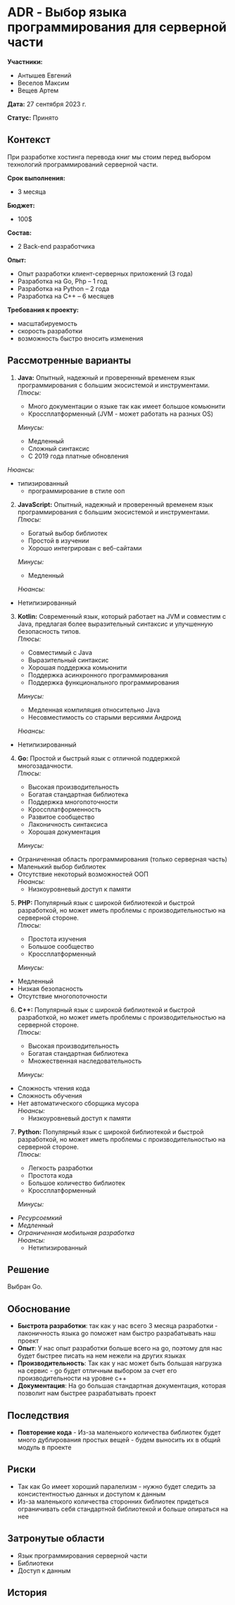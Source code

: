 # ADR \- Выбор языка программирования для серверной части

**Участники:**

- Антышев Евгений  
- Веселов Максим  
- Вещев Артем

**Дата:** 27 сентября 2023 г.

**Статус:** Принято

## Контекст

При разработке хостинга перевода книг мы стоим перед выбором технологий программирований серверной части.

**Срок выполнения:**

- 3 месяца

**Бюджет:**

- 100$

**Состав:**

- 2 Back-end разработчика

**Опыт:**

- Опыт разработки клиент-серверных приложений (3 года)  
- Разработка на Go, Php – 1 год  
- Разработка на Python – 2 года  
- Разработка на C++ – 6 месяцев

**Требования к проекту:**

- масштабируемость  
- скорость разработки  
- возможность быстро вносить изменения

## Рассмотренные варианты

1. **Java:** Опытный, надежный и проверенный временем язык программирования с большим экосистемой и инструментами.   
   *Плюсы:*  
   - Много документации о языке так как имеет большое комьюнити  
   - Кроссплатформенный (JVM \- может работать на разных OS)

   *Минусы:*

   - Медленный  
   - Сложный синтаксис  
   - С 2019 года платные обновления

*Нюансы:*

- типизированный  
  - программирование в стиле ооп  
2. **JavaScript:** Опытный, надежный и проверенный временем язык программирования с большим экосистемой и инструментами.   
   *Плюсы:*  
   - Богатый выбор библиотек  
   - Простой в изучении  
   - Хорошо интегрирован с веб\-сайтами

   *Минусы:*

   - Медленный

 	*Нюансы:*

- Нетипизированный  
3. **Kotlin:** Современный язык, который работает на JVM и совместим с Java, предлагая более выразительный синтаксис и улучшенную безопасность типов.  
   *Плюсы:*  
   - Совместимый с Java  
   - Выразительный синтаксис  
   - Хорошая поддержка комьюнити  
   - Поддержка асинхронного программирования  
   - Поддержка функционального программирования

   *Минусы:*

   - Медленная компиляция относительно Java  
   - Несовместимость со старыми версиями Андроид

 	*Нюансы:*

- Нетипизированный  
4. **Go:** Простой и быстрый язык с отличной поддержкой многозадачности.  
   *Плюсы:*  
   - Высокая производительность  
   - Богатая стандартная библиотека  
   - Поддержка многопоточности   
   - Кроссплатформенность  
   - Развитое сообщество  
   - Лаконичность синтаксиса  
   - Хорошая документация

   *Минусы:*

- Ограниченная область программирования (только серверная часть)  
- Маленький выбор библиотек  
- Отсутствие некоторый возможностей ООП  
  *Нюансы:*  
  - Низкоуровневый доступ к памяти  
5. **PHP:** Популярный язык с широкой библиотекой и быстрой разработкой, но может иметь проблемы с производительностью на серверной стороне.  
   *Плюсы:*  
   - Простота изучения  
   - Большое сообщество  
   - Кроссплатформенный

   *Минусы:*

- Медленный  
- Низкая безопасность  
- Отсутствие многопоточности  
6. **C++:** Популярный язык с широкой библиотекой и быстрой разработкой, но может иметь проблемы с производительностью на серверной стороне.  
   *Плюсы:*  
   - Высокая производительность  
   - Богатая стандартная библиотека  
   - Множественная наследовательность

   *Минусы:*

- Сложность чтения кода  
- Сложность обучения  
- Нет автоматического сборщика мусора  
  *Нюансы:*  
  - Низкоуровневый доступ к памяти  
7. **Python:** Популярный язык с широкой библиотекой и быстрой разработкой, но может иметь проблемы с производительностью на серверной стороне.  
   *Плюсы:*  
   - Легкость разработки  
   - Простота кода  
   - Большое количество библиотек  
   - Кроссплатформенный

   *Минусы:*

- *Ресурсоемкий*  
- *Медленный*  
- *Ограниченная мобильная разработка*  
  *Нюансы:*  
  - Нетипизированный

## Решение

Выбран Go.

## Обоснование

- **Быстрота разработки**: так как у нас всего 3 месяца разработки \- лаконичность языка go поможет нам быстро разрабатывать наш проект  
- **Опыт**: У нас опыт разработки больше всего на go, поэтому для нас будет быстрее писать на нем нежели на других языках  
- **Производительность**: Так как у нас может быть большая нагрузка на сервис \- go будет отличным выбором за счет его производительности на уровне c++  
- **Документация**: На go большая стандартная документация, которая позволит нам быстрее разрабатывать проект

## Последствия

- **Повторение кода** \- Из-за маленького количества библиотек будет много дублирования простых вещей \- будем выносить их в общий модуль в проекте

## Риски
- Так как Go имеет хороший паралелизм - нужно будет следить за консистентностью данных и доступом к данным
- Из-за маленького количества сторонних библиотек придеться ограничивать себя стандартной библиотекой и больше опираться на нее

## Затронутые области
- Язык программирования серверной части
- Библиотеки
- Доступ к данным


## История
